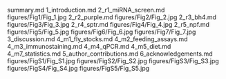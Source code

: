summary.md
1_introduction.md
2_r1_miRNA_screen.md
figures/Fig1/Fig_1.jpg
2_r2_purple.md
figures/Fig2/Fig_2.jpg
2_r3_bh4.md
figures/Fig3/Fig_3.jpg
2_r4_sptr.md
figures/Fig4/Fig_4.jpg
2_r5_npf.md
figures/Fig5/Fig_5.jpg
figures/Fig6/Fig_6.jpg
figures/Fig7/Fig_7.jpg
3_discussion.md
4_m1_fly_stocks.md
4_m2_feeding_assays.md
4_m3_immunostaining.md
4_m4_qPCR.md
4_m5_diet.md
4_m7_statistics.md
5_author_contributions.md
6_acknowledgements.md
figures/FigS1/Fig_S1.jpg
figures/FigS2/Fig_S2.jpg
figures/FigS3/Fig_S3.jpg
figures/FigS4/Fig_S4.jpg
figures/FigS5/Fig_S5.jpg
